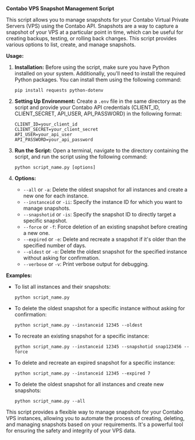 **Contabo VPS Snapshot Management Script**

This script allows you to manage snapshots for your Contabo Virtual Private Servers (VPS) using the Contabo API. Snapshots are a way to capture a snapshot of your VPS at a particular point in time, which can be useful for creating backups, testing, or rolling back changes. This script provides various options to list, create, and manage snapshots.

**Usage:**

1. **Installation:** Before using the script, make sure you have Python installed on your system. Additionally, you'll need to install the required Python packages. You can install them using the following command:
   ```
   pip install requests python-dotenv
   ```

2. **Setting Up Environment:** Create a `.env` file in the same directory as the script and provide your Contabo API credentials (CLIENT_ID, CLIENT_SECRET, API_USER, API_PASSWORD) in the following format:
   ```
   CLIENT_ID=your_client_id
   CLIENT_SECRET=your_client_secret
   API_USER=your_api_user
   API_PASSWORD=your_api_password
   ```

3. **Run the Script:** Open a terminal, navigate to the directory containing the script, and run the script using the following command:
   ```
   python script_name.py [options]
   ```

4. **Options:**
   - `--all` or `-a`: Delete the oldest snapshot for all instances and create a new one for each instance.
   - `--instanceid` or `-ii`: Specify the instance ID for which you want to manage snapshots.
   - `--snapshotid` or `-is`: Specify the snapshot ID to directly target a specific snapshot.
   - `--force` or `-f`: Force deletion of an existing snapshot before creating a new one.
   - `--expired` or `-e`: Delete and recreate a snapshot if it's older than the specified number of days.
   - `--oldest` or `-o`: Delete the oldest snapshot for the specified instance without asking for confirmation.
   - `--verbose` or `-v`: Print verbose output for debugging.
   
**Examples:**

- To list all instances and their snapshots:
  ```
  python script_name.py
  ```

- To delete the oldest snapshot for a specific instance without asking for confirmation:
  ```
  python script_name.py --instanceid 12345 --oldest
  ```

- To recreate an existing snapshot for a specific instance:
  ```
  python script_name.py --instanceid 12345 --snapshotid snap123456 --force
  ```

- To delete and recreate an expired snapshot for a specific instance:
  ```
  python script_name.py --instanceid 12345 --expired 7
  ```

- To delete the oldest snapshot for all instances and create new snapshots:
  ```
  python script_name.py --all
  ```

This script provides a flexible way to manage snapshots for your Contabo VPS instances, allowing you to automate the process of creating, deleting, and managing snapshots based on your requirements. It's a powerful tool for ensuring the safety and integrity of your VPS data.
